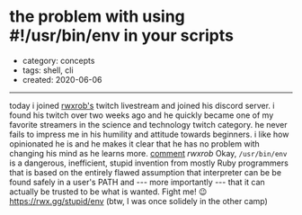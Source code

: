 the problem with using #!/usr/bin/env in your scripts 
=====
- category: concepts
- tags: shell, cli
- created: 2020-06-06
---------------------
today i joined [rwxrob's](rwx.gg) twitch livestream and joined his discord server. i found his twitch over two weeks ago and he quickly became one of my favorite streamers in the science and technology twitch category. he never fails to impress me in his humility and attitude towards beginners. i like how opinionated he is and he makes it clear that he has no problem with changing his mind as he learns more. 
[comment](https://discord.com/channels/669337241478365203/703036530926813324/717822630480183396)
*rwxrob*
Okay, `/usr/bin/env` is a dangerous, inefficient, stupid invention from mostly Ruby programmers that is based on the entirely flawed assumption that interpreter can be be found safely in a user's PATH and --- more importantly --- that it can actually be trusted to be what is wanted. Fight me! :wink: https://rwx.gg/stupid/env  (btw, I was once solidely in the other camp)
